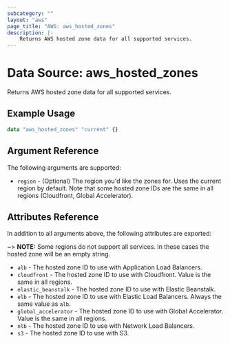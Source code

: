 ```yaml
---
subcategory: ""
layout: "aws"
page_title: "AWS: aws_hosted_zones"
description: |-
    Returns AWS hosted zone data for all supported services.
---
```


# Data Source: aws_hosted_zones

Returns AWS hosted zone data for all supported services.

## Example Usage

```terraform
data "aws_hosted_zones" "current" {}
```

## Argument Reference

The following arguments are supported:

* `region` - (Optional) The region you'd like the zones for. Uses the current region by default. Note that some hosted zone IDs are the same in all regions (Cloudfront, Global Accelerator).

## Attributes Reference

In addition to all arguments above, the following attributes are exported:

~> **NOTE:** Some regions do not support all services. In these cases the hosted zone will be an empty string.

* `alb` - The hosted zone ID to use with Application Load Balancers.
* `cloudfront` - The hosted zone ID to use with Cloudfront. Value is the same in all regions.
* `elastic_beanstalk` - The hosted zone ID to use with Elastic Beanstalk.
* `elb` - The hosted zone ID to use with Elastic Load Balancers. Always the same value as `alb`.
* `global_accelerator` - The hosted zone ID to use with Global Accelerator. Value is the same in all regions.
* `nlb` - The hosted zone ID to use with Network Load Balancers.
* `s3` - The hosted zone ID to use with S3.
